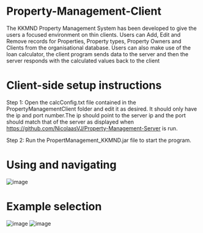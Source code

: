 # Property-Management-Client

The KKMND Property Management System has been developed to give the users a 
focused environment on thin clients. Users can Add, Edit and Remove records for 
Properties, Property types, Property Owners and Clients from the organisational 
database. Users can also make use of the loan calculator, the client program sends data 
to the server and then the server responds with the calculated values back to the client

# Client-side setup instructions
Step 1: Open the calcConfig.txt file contained in the PropertyManagementClient folder 
and edit it as desired. It should only have the ip and port number.The ip should point to 
the server ip and the port should match that of the server as displayed when https://github.com/NicolaasVJ/Property-Management-Server is run.

Step 2: Run the PropertManagement_KKMND.jar file to start the program.
# Using and navigating 
![image](https://user-images.githubusercontent.com/97447153/148772460-c3a0b86c-6dc4-48b0-8c61-a77640315c99.png)


# Example selection
![image](https://user-images.githubusercontent.com/97447153/148772595-bc1ead2c-d337-44ad-b513-387018b6ea75.png)
![image](https://user-images.githubusercontent.com/97447153/148772321-763abee6-7a64-4921-8c5b-4dbf252b8d7b.png)
